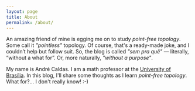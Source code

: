 ```yaml
---
layout: page
title: About
permalink: /about/
---
```


An amazing friend of mine is egging me on to study *point-free topology*.
Some call it *"pointless"* topology.
Of course, that's a ready-made joke, and I couldn’t help but follow suit.
So, the blog is called *"sem pra quê"* — literally, “without a what for”.
Or, more naturally, *"without a purpose"*.

My name is André Caldas.
I am a math professor at the
[University of Brasília](https://mat.unb.br/).
In this blog,
I'll share some thoughts as I learn *point-free topology*.
What for?... I don't really know! :-)
